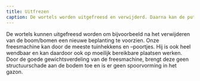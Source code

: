 ```yaml
---
title: Uitfrezen
caption: De wortels worden uitgefreesd en verwijderd. Daarna kan de put gevuld worden met grond, zodat er bijvoorbeeld opnieuw gras kan gezaaid worden.
---
```

De wortels kunnen uitgefreesd worden om bijvoorbeeld na het verwijderen van de boom/bomen een nieuwe beplanting te voorzien. Onze freesmachine kan door de meeste tuinhekkens en –poortjes. Hij is ook heel wendbaar en kan daardoor ook op moeilijk bereikbare plaatsen werken. Door de goede gewichtsverdeling van de freesmachine, brengt deze geen structuurschade aan de bodem toe en is er geen spoorvorming in het gazon.
